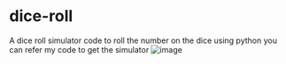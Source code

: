 # dice-roll

A dice roll simulator code to roll the number on the dice using python 
you can refer my code to get the simulator
![image](https://user-images.githubusercontent.com/87462718/188074949-542ea9e5-c1e8-4ebc-af25-0d5764a39eb5.png)
